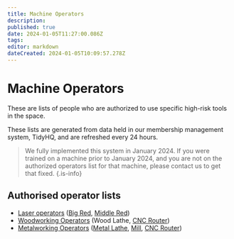 ```yaml
---
title: Machine Operators
description: 
published: true
date: 2024-01-05T11:27:00.086Z
tags: 
editor: markdown
dateCreated: 2024-01-05T10:09:57.278Z
---
```


# Machine Operators

These are lists of people who are authorized to use specific high-risk tools in the space.

These lists are generated from data held in our membership management system, TidyHQ, and are refreshed every 24 hours.

> We fully implemented this system in January 2024. If you were trained on a machine prior to January 2024, and you are not on the authorized operators list for that machine, please contact us to get that fixed.
{.is-info}

## Authorised operator lists

 * [Laser operators](/docs/reports/Laser_operators) ([Big Red](/tools/lasers/bigred), [Middle Red](/tools/lasers/middlered))
 * [Woodworking Operators](/docs/reports/Wood_operators) (Wood Lathe, [CNC Router](/tools/cnc/swarf/swarfomat))
 * [Metalworking Operators](/docs/reports/Metal_operators) ([Metal Lathe](/tools/lathe), [Mill](/tools/milling_machine), [CNC Router](/tools/cnc/swarf/swarfomat))